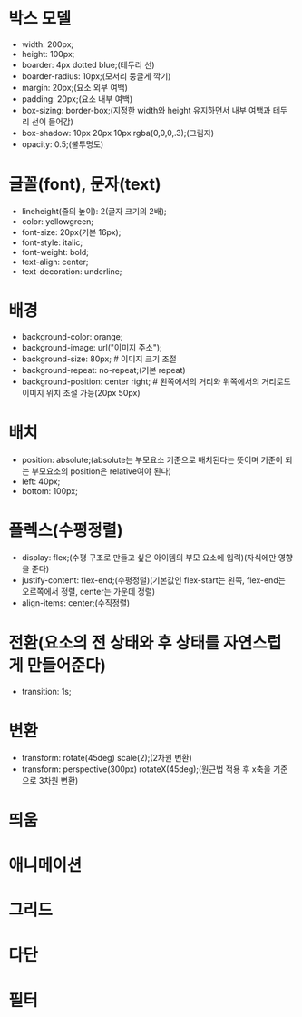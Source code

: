 # 박스 모델
* width: 200px;
* height: 100px;
* boarder: 4px dotted blue;(테두리 선)
* boarder-radius: 10px;(모서리 둥글게 깍기)
* margin: 20px;(요소 외부 여백)
* padding: 20px;(요소 내부 여백)
* box-sizing: border-box;(지정한 width와 height 유지하면서 내부 여백과 테두리 선이 들어감)
* box-shadow: 10px 20px 10px rgba(0,0,0,.3);(그림자)
* opacity: 0.5;(불투명도)

# 글꼴(font), 문자(text)
* lineheight(줄의 높이): 2(글자 크기의 2배);
* color: yellowgreen;
* font-size: 20px(기본 16px);
* font-style: italic;
* font-weight: bold;
* text-align: center;
* text-decoration: underline;

# 배경
* background-color: orange;
* background-image: url("이미지 주소");
* background-size: 80px; # 이미지 크기 조절
* background-repeat: no-repeat;(기본 repeat)
* background-position: center right; # 왼쪽에서의 거리와 위쪽에서의 거리로도 이미지 위치 조절 가능(20px 50px)

# 배치
* position: absolute;(absolute는 부모요소 기준으로 배치된다는 뜻이며 기준이 되는 부모요소의 position은 relative여야 된다)
* left: 40px;
* bottom: 100px;

# 플렉스(수평정렬)
* display: flex;(수평 구조로 만들고 싶은 아이템의 부모 요소에 입력)(자식에만 영향을 준다)
* justify-content: flex-end;(수평정렬)(기본값인 flex-start는 왼쪽, flex-end는 오르쪽에서 정렬, center는 가운데 정렬)
* align-items: center;(수직정렬)

# 전환(요소의 전 상태와 후 상태를 자연스럽게 만들어준다)
* transition: 1s;

# 변환
* transform: rotate(45deg) scale(2);(2차원 변환)
* transform: perspective(300px) rotateX(45deg);(원근법 적용 후 x축을 기준으로 3차원 변환)

# 띄움
# 애니메이션
# 그리드
# 다단
# 필터
